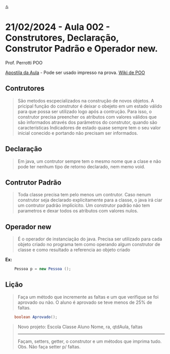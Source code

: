[🔝](../README.md)

# 21/02/2024 - Aula 002 - Construtores, Declaração, Construtor Padrão e Operador new.

Prof. Perrotti
POO

[Apostila da Aula](../ApostilaPOO.pdf) - Pode ser usado impresso na prova.
[Wiki de POO](https://pooperrotti.fandom.com/pt-br/)

## Contrutores

> São metodos escpecializados na construção  de novos objetos. A pricipal função do construtor é deixar o obejeto em um estado válido para que possa ser utilizado logo após a contrução. Para isso, o construtor precisa preencher os atributos com valores válidos que são informados através dos parâmetros do construtor, quando são características Indicadores de estado quase sempre tem o seu valor inicial conecido e portando não precisam ser informados.

## Declaração

> Em java, um contrutor sempre tem o mesmo nome que a clase e não pode ter nenhum tipo de retorno declarado, nem memo void.

## Contrutor Padrão

> Toda classe precisa tem pelo menos um contrutor. Caso nenum construtor seja declarado explicitamente para a classe, o java irá ciar um contrutor padrão implícícito. Um construtor padrão não tem parametros e dexar todos os atributos com valores nulos.

## Operador new

> É o operador de instanciação do java. Precisa ser utilizado para cada objeto criado no programa tem como operando algum construtor de classe e como resultado a referencia ao objeto criado

**Ex:**

```java
    Pessoa p = new Pessoa ();
```

## Lição

> Faça um método que incremente as faltas e um que verifique se foi aprovado ou não. O aluno é aprovado se teve menos de 25% de faltas.

```java
    boolean Aprovado();
```

> Novo projeto: Escola
> Classe Aluno
> Nome, ra, qtdAula, faltas
> 
> ------------------------------
> 
> Façam, setters, getter, o construtor e um métodos que imprima tudo.
> Obs. Não faça setter p/ faltas.